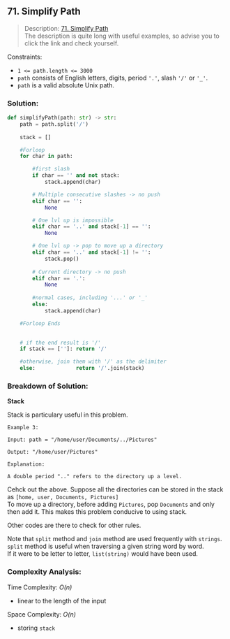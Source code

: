 ## 71. Simplify Path

>Description: [71. Simplify Path](https://leetcode.com/problems/simplify-path/description/)\
The description is quite long with useful examples, so advise you to click the link and check yourself.


Constraints:

- <code>1 <= path.length <= 3000</code> 
- `path` consists of English letters, digits, period `'.'`, slash `'/'` or `'_'`.
- `path` is a valid absolute Unix path.


### Solution: 

```python
def simplifyPath(path: str) -> str:
    path = path.split('/')
    
    stack = []

    #Forloop
    for char in path:

        #first slash
        if char == '' and not stack:
            stack.append(char)

        # Multiple consecutive slashes -> no push
        elif char == '':
            None

        # One lvl up is impossible
        elif char == '..' and stack[-1] == '':
            None

        # One lvl up -> pop to move up a directory
        elif char == '..' and stack[-1] != '':
            stack.pop()    
        
        # Current directory -> no push
        elif char == '.':
            None
            
        #normal cases, including '...' or '_'
        else:
            stack.append(char)    

    #Forloop Ends

    
    # if the end result is '/'
    if stack == ['']: return '/'

    #otherwise, join them with '/' as the delimiter
    else:             return '/'.join(stack)
```
### Breakdown of Solution:

**Stack**

Stack is particulary useful in this problem.

```
Example 3:

Input: path = "/home/user/Documents/../Pictures"

Output: "/home/user/Pictures"

Explanation:

A double period ".." refers to the directory up a level.
```

Cehck out the above. Suppose all the directories can be stored in the stack as `[home, user, Documents, Pictures]`\
To move up a directory, before adding `Pictures`, pop `Documents` and only then add it. This makes this problem conducive to using stack.

Other codes are there to check for other rules.

Note that `split` method and `join` method are used frequently with `strings`.\
`split` method is useful when traversing a given string word by word.\
If it were to be letter to letter, `list(string)` would have been used.

### Complexity Analysis:

Time Complexity: *O(n)*

- linear to the length of the input

Space Complexity: *O(n)*

- storing `stack`